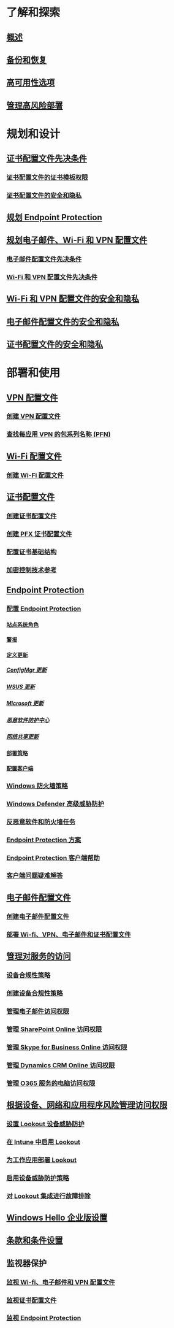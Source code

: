 # 了解和探索
## [概述](understand\protect-data-and-site-infrastructure.md)
## [备份和恢复](understand/backup-and-recovery.md)
## [高可用性选项](understand/high-availability-options.md)
## [管理高风险部署](understand/settings-to-manage-high-risk-deployments.md)

# 规划和设计
## [证书配置文件先决条件](plan-design/prerequisites-for-certificate-profiles.md)
### [证书配置文件的证书模板权限](plan-design/planning-for-certificate-template-permissions.md)
### [证书配置文件的安全和隐私](plan-design/security-and-privacy-for-certificate-profiles.md)

## [规划 Endpoint Protection](plan-design/planning-for-endpoint-protection.md)

## [规划电子邮件、Wi-Fi 和 VPN 配置文件](plan-design/prerequisites-for-email-profiles.md)
### [电子邮件配置文件先决条件](plan-design/prerequisites-for-email-profiles.md)
### [Wi-Fi 和 VPN 配置文件先决条件](plan-design/prerequisites-for-wifi-vpn-profiles.md)

## [Wi-Fi 和 VPN 配置文件的安全和隐私](plan-design/security-and-privacy-for-wifi-vpn-profiles.md)

## [电子邮件配置文件的安全和隐私](plan-design/security-and-privacy-for-email-profiles.md)

## [证书配置文件的安全和隐私](plan-design/security-and-privacy-for-certificate-profiles.md)

# 部署和使用
## [VPN 配置文件](deploy-use/vpn-profiles.md)
### [创建 VPN 配置文件](deploy-use/create-vpn-profiles.md)
### [查找每应用 VPN 的包系列名称 (PFN)](deploy-use/find-a-pfn-for-per-app-vpn.md)

## [Wi-Fi 配置文件](deploy-use/create-wifi-profiles.md)
### [创建 Wi-Fi 配置文件](deploy-use/create-wifi-profiles.md)

## [证书配置文件](deploy-use/introduction-to-certificate-profiles.md)
### [创建证书配置文件](deploy-use/create-certificate-profiles.md)
### [创建 PFX 证书配置文件](deploy-use/create-pfx-certificate-profiles.md)
### [配置证书基础结构](deploy-use/certificate-infrastructure.md)
### [加密控制技术参考](deploy-use/cryptographic-controls-technical-reference.md)

## [Endpoint Protection](deploy-use/endpoint-protection.md)
### [配置 Endpoint Protection](deploy-use/configure-endpoint-protection.md)
#### [站点系统角色](deploy-use/endpoint-protection-site-role.md)
#### [警报](deploy-use/endpoint-configure-alerts.md)
#### [定义更新](deploy-use/endpoint-definition-updates.md)
##### [ConfigMgr 更新](deploy-use/endpoint-definitions-configmgr.md)
##### [WSUS 更新](deploy-use/endpoint-definitions-wsus.md)
##### [Microsoft 更新](deploy-use/endpoint-definitions-microsoft-updates.md)
##### [恶意软件防护中心](deploy-use/endpoint-definitions-protection-center.md)
##### [网络共享更新](deploy-use/endpoint-definitions-network.md)

#### [部署策略](deploy-use/endpoint-antimalware-policies.md)
#### [配置客户端](deploy-use/endpoint-protection-configure-client.md)

### [Windows 防火墙策略](deploy-use/create-windows-firewall-policies.md)
### [Windows Defender 高级威胁防护](deploy-use/windows-defender-advanced-threat-protection.md)
### [反恶意软件和防火墙任务](deploy-use/endpoint-antimalware-firewall.md)
### [Endpoint Protection 方案](deploy-use/scenarios-endpoint-protection.md)
### [Endpoint Protection 客户端帮助](deploy-use/endpoint-protection-client-help.md)
### [客户端问题疑难解答](deploy-use/troubleshoot-endpoint-client.md)

## [电子邮件配置文件](deploy-use/introduction-to-email-profiles.md)
### [创建电子邮件配置文件](deploy-use/create-exchange-activesync-profiles.md)
### [部署 Wi-fi、VPN、电子邮件和证书配置文件](deploy-use/deploy-wifi-vpn-email-cert-profiles.md)

## [管理对服务的访问](deploy-use/manage-access-to-services.md)
### [设备合规性策略](deploy-use/device-compliance-policies.md)
### [创建设备合规性策略](deploy-use/create-compliance-policy.md)
### [管理电子邮件访问权限](deploy-use/manage-email-access.md)
### [管理 SharePoint Online 访问权限](deploy-use/manage-sharepoint-online-access.md)
### [管理 Skype for Business Online 访问权限](deploy-use/manage-skype-for-business-online-access.md)
### [管理 Dynamics CRM Online 访问权限](deploy-use/manage-dynamics-crm-online-access.md)
### [管理 O365 服务的电脑访问权限](deploy-use/manage-access-to-o365-services-for-pcs-managed-by-sccm.md)
## [根据设备、网络和应用程序风险管理访问权限](deploy-use/manage-access-based-on-device-network-app-risk.md)
### [设置 Lookout 设备威胁防护](deploy-use/set-up-your-subscription-with-lookout.md)
### [在 Intune 中启用 Lookout](deploy-use/enable-lookout-connection-in-intune.md)
### [为工作应用部署 Lookout](deploy-use/configure-and-deploy-lookout-for-work-apps.md)
### [启用设备威胁防护策略](deploy-use/enable-device-threat-protection-rule-compliance-policy.md)
### [对 Lookout 集成进行故障排除](deploy-use/troubleshoot-lookout-integration.md)

## [Windows Hello 企业版设置](deploy-use/windows-hello-for-business-settings.md)

## [条款和条件设置](../mdm/deploy-use/terms-and-conditions.md)

## 监视器保护
### [监视 Wi-fi、电子邮件和 VPN 配置文件](deploy-use/monitor-wifi-email-vpn-profiles.md)
### [监视证书配置文件](deploy-use/monitor-certificate-profiles.md)
### [监视 Endpoint Protection](deploy-use/monitor-endpoint-protection.md)


<!--HONumber=Dec16_HO3-->


